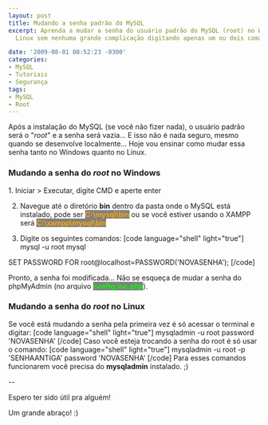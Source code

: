 ```yaml
---
layout: post
title: Mudando a senha padrão do MySQL
excerpt: Aprenda a mudar a senha do usuário padrão do MySQL (root) no Windows e no
  Linux sem nenhuma grande complicação digitando apenas um ou dois comandos!

date: '2009-08-01 08:52:23 -0300'
categories:
- MySQL
- Tutoriais
- Segurança
tags:
- MySQL
- Root
---
```

Após a instalação do MySQL (se você não fizer nada), o usuário padrão será o "<em>root</em>" e a senha será vazia... E isso não é nada seguro, mesmo quando se desenvolve localmente... Hoje vou ensinar como mudar essa senha tanto no Windows quanto no Linux.

<h3>Mudando a senha do <em>root</em> no Windows</h3>
1. Iniciar > Executar, digite CMD e aperte enter

2. Navegue até o diretório <strong>bin</strong> dentro da pasta onde o MySQL está instalado, pode ser <strong style="background: gray; color: orange">C:\mysql\bin</strong> ou se você estiver usando o XAMPP será <strong style="background: gray; color: orange">C:\xampp\mysql\bin</strong>

3. Digite os seguintes comandos:
[code language="shell" light="true"]
mysql -u root mysql

SET PASSWORD FOR root@localhost=PASSWORD('NOVASENHA');
[/code]

Pronto, a senha foi modificada... Não se esqueça de mudar a senha do phpMyAdmin (no arquivo <strong style="background: gray; color: lime">config.inc.php</strong>).



<h3>Mudando a senha do <em>root</em> no Linux</h3>
Se você está mudando a senha pela primeira vez é só acessar o terminal e digitar:
[code language="shell" light="true"]
mysqladmin -u root password 'NOVASENHA'
[/code]
Caso você esteja trocando a senha do root é só usar o comando:
[code language="shell" light="true"]
mysqladmin -u root -p 'SENHAANTIGA' password 'NOVASENHA'
[/code]
Para esses comandos funcionarem você precisa do <strong>mysqladmin</strong> instalado. ;)

--

Espero ter sido útil pra alguém!

Um grande abraço! :)

